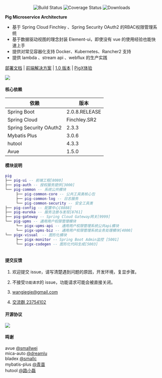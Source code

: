  <p align="center">
  <img src="https://img.shields.io/badge/Avue-1.5.0-green.svg" alt="Build Status">
   <img src="https://img.shields.io/badge/Spring%20Cloud-Finchley.SR2-blue.svg" alt="Coverage Status">
   <img src="https://img.shields.io/badge/Spring%20Boot-2.0.8.RELEASE-blue.svg" alt="Downloads">
 </p>  
 
**Pig Microservice Architecture**   
   
- 基于 Spring Cloud Finchley 、Spring Security OAuth2 的RBAC权限管理系统  
- 基于数据驱动视图的理念封装 Element-ui，即使没有 vue 的使用经验也能快速上手  
- 提供对常见容器化支持 Docker、Kubernetes、Rancher2 支持  
- 提供 lambda 、stream api 、webflux 的生产实践   


<a href="https://pig4cloud.com/#/doc/pig" target="_blank">部署文档</a> | <a target="_blank" href="https://avue.top"> 前端解决方案</a> | <a target="_blank" href="https://gitee.com/log4j/pig/releases/v1.3.2"> 1.0  版本</a> | <a target="_blank" href="http://pigx.pig4cloud.com"> PigX体验</a>
    


   
![](http://a.pigx.top/20190201162417.png?imageView2/2/w/650)   

#### 核心依赖 


依赖 | 版本
---|---
Spring Boot |  2.0.8.RELEASE  
Spring Cloud | Finchley.SR2   
Spring Security OAuth2 | 2.3.3
Mybatis Plus | 3.0.6
hutool | 4.3.3
Avue | 1.5.0
   


#### 模块说明
```lua
pig
├── pig-ui -- 前端工程[8080]
├── pig-auth -- 授权服务提供[3000]
└── pig-common -- 系统公共模块 
     ├── pig-common-core -- 公共工具类核心包
     ├── pig-common-log -- 日志服务
     └── pig-common-security -- 安全工具类
├── pig-config -- 配置中心[8888]
├── pig-eureka -- 服务注册与发现[8761]
├── pig-gateway -- Spring Cloud Gateway网关[9999]
└── pig-upms -- 通用用户权限管理模块
     └── pigx-upms-api -- 通用用户权限管理系统公共api模块
     └── pigx-upms-biz -- 通用用户权限管理系统业务处理模块[4000]
└── pigx-visual  -- 图形化模块 
     ├── pigx-monitor -- Spring Boot Admin监控 [5001]
     └── pigx-codegen -- 图形化代码生成[5003]
	 
```
#### 提交反馈

1. 欢迎提交 issue，请写清楚遇到问题的原因，开发环境，复显步骤。

2. 不接受`功能请求`的 issue，功能请求可能会被直接关闭。  

3. <a href="mailto:wangiegie@gmail.com">wangiegie@gmail.com</a>  
4. <a target="_blank" href="https://jq.qq.com/?_wv=1027&k=5zWEvg5">交流群 23754102</a>   

#### 开源协议
![](http://a.pigx.top/20190201155120.png)


#### 鸣谢 

avue [@smallwei](https://avue.top)    
mica-auto [@dreamlu](https://dreamlu.net)   
bladex [@smallc](http://bladex.vip)  
mybatis-plus [@青苗](http://mp.baomidou.com)     
hutool [@路小磊](https://dreamlu.net)   

